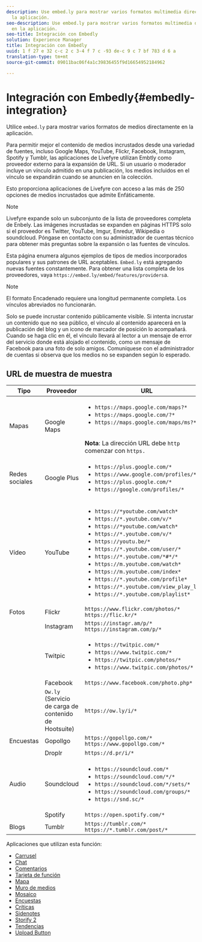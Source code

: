 ```yaml
---
description: Use embed.ly para mostrar varios formatos multimedia directamente en
  la aplicación.
seo-description: Use embed.ly para mostrar varios formatos multimedia directamente
  en la aplicación.
seo-title: Integración con Embedly
solution: Experience Manager
title: Integración con Embedly
uuid: 1 f 27 e 32 c-c 2 c 3-4 f 7 c -93 de-c 9 c 7 bf 783 d 6 a
translation-type: tm+mt
source-git-commit: 09011bac06f4a1c39836455f9d16654952184962

---
```



# Integración con Embedly{#embedly-integration}

Utilice `embed.ly` para mostrar varios formatos de medios directamente en la aplicación.

Para permitir mejor el contenido de medios incrustados desde una variedad de fuentes, incluso Google Maps, YouTube, Flickr, Facebook, Instagram, Spotify y Tumblr, las aplicaciones de Livefyre utilizan Embtly como proveedor externo para la expansión de URL. Si un usuario o moderador incluye un vínculo admitido en una publicación, los medios incluidos en el vínculo se expandirán cuando se anuncien en la colección.

Esto proporciona aplicaciones de Livefyre con acceso a las más de 250 opciones de medios incrustados que admite Enfáticamente.

>[!NOTE]
>
>Livefyre expande solo un subconjunto de la lista de proveedores completa de Enbely. Las imágenes incrustadas se expanden en páginas HTTPS solo si el proveedor es Twitter, YouTube, Imgur, Enredur, Wikipedia o soundcloud. Póngase en contacto con su administrador de cuentas técnico para obtener más preguntas sobre la expansión o las fuentes de vínculos.

Esta página enumera algunos ejemplos de tipos de medios incorporados populares y sus patrones de URL aceptables. `Embed.ly` está agregando nuevas fuentes constantemente. Para obtener una lista completa de los proveedores, vaya `https://embed.ly/embed/features/providers`a.

>[!NOTE]
>
>El formato Encadenado requiere una longitud permanente completa. Los vínculos abreviados no funcionarán.

Solo se puede incrustar contenido públicamente visible. Si intenta incrustar un contenido que no sea público, el vínculo al contenido aparecerá en la publicación del blog y un icono de marcador de posición lo acompañará. Cuando se haga clic en él, el vínculo llevará al lector a un mensaje de error del servicio donde está alojado el contenido, como un mensaje de Facebook para una foto de solo amigos. Comuníquese con el administrador de cuentas si observa que los medios no se expanden según lo esperado.

## URL de muestra de muestra

| Tipo | Proveedor | URL |
|--- |--- |--- |
| Mapas | Google Maps | <ul><li>`https://maps.google.com/maps?*`</li><li>`https://maps.google.com/?*`</li><li>`https://maps.google.com/maps/ms?*`</li></ul><br>**Nota**: La dirección URL debe `http` comenzar con `https.` |
| Redes sociales | Google Plus | <ul><li>`https://plus.google.com/*`</li><li>`https://www.google.com/profiles/*`</li><li> `https://plus.google.com/*`</li><li>`https://google.com/profiles/*`</li></ul> |
| Vídeo | YouTube | <ul><li>`https://*youtube.com/watch*`</li><li> `https://*.youtube.com/v/*`</li><li>`https://*youtube.com/watch*` </li><li>`https://*.youtube.com/v/*`</li><li>`https://youtu.be/*`</li><li>`https://*.youtube.com/user/*` </li><li>`https://*.youtube.com/*#*/*`</li><li>`https://m.youtube.com/watch*`</li><li>`https://m.youtube.com/index*`</li><li>`https://*.youtube.com/profile*`</li><li>`https://*.youtube.com/view_play_list*`</li><li>`https://*.youtube.com/playlist*`</li></ul> |
| Fotos | Flickr | `https://www.flickr.com/photos/*`<br>`https://flic.kr/*` |
|  | Instagram | `https://instagr.am/p/*`<br>`https://instagram.com/p/*` |
|  | Twitpic | <ul><li>`https://twitpic.com/*`</li><li>`https://www.twitpic.com/*`</li><li>`https://twitpic.com/photos/*`</li><li>`https://www.twitpic.com/photos/*`</li></ul> |
|  | Facebook | `https://www.facebook.com/photo.php*` |
|  | `Ow.ly` (Servicio de carga de contenido de Hootsuite) | `https://ow.ly/i/*` |
| Encuestas | Gopollgo | `https://gopollgo.com/*`<br>`https://www.gopollgo.com/*` |
|  | Droplr | `https://d.pr/i/*` |
| Audio | Soundcloud | <ul><li>`https://soundcloud.com/*`</li><li>`https://soundcloud.com/*/*` </li><li>`https://soundcloud.com/*/sets/*` </li><li>`https://soundcloud.com/groups/*` </li><li>`https://snd.sc/*`</li></ul> |
|  | Spotify | `https://open.spotify.com/*` |
| Blogs | Tumblr | `https://tumblr.com/*`<br>`https://*.tumblr.com/post/*` |

Aplicaciones que utilizan esta función:

* [Carrusel](/help/using/c-about-apps/c-carousel-app/c-carousel-app.md#c_carousel_app)
* [Chat](/help/using/c-about-apps/c-chat-app/c-chat-app.md#c_chat_app)
* [Comentarios](/help/using/c-about-apps/c-comments/c-comments.md)
* [Tarjeta de función](/help/using/c-about-apps/c-feature-card-app/c-feature-card-app.md#c_feature_card_app)
* [Mapa](/help/using/c-about-apps/c-map-app/c-map-app.md#c_map_app)
* [Muro de medios](/help/using/c-about-apps/c-media-wall-app/c-media-wall-app.md#c_media_wall_app)
* [Mosaico](/help/using/c-about-apps/c-mosaic-app/c-mosaic-app.md#c_mosaic_app)
* [Encuestas](/help/using/c-about-apps/c-polls-app/c-polls-app.md#c_polls_app)
* [Críticas](/help/using/c-about-apps/c-reviews-app/c-reviews-app.md#c_reviews_app)
* [Sidenotes](/help/using/c-about-apps/c-sidenotes-app/c-sidenotes-app.md#c_sidenotes_app)
* [Storify 2](/help/using/c-about-apps/c-storify2/c-storify2.md#c_storify2)
* [Tendencias](/help/using/c-about-apps/c-trending-app/c-trending-app.md#c_trending_app)
* [Upload Button](/help/using/c-about-apps/c-upload-button-app/c-upload-button-app.md#c_upload_button_app)

